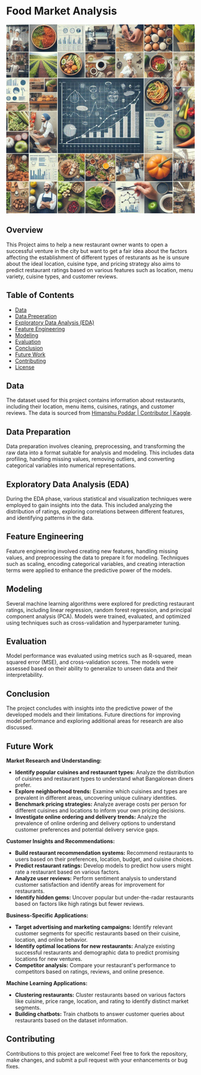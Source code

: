 # Food Market Analysis

![alt text](Attachments/OIG1.jpg)

## Overview

This Project aims to help a new restaurant owner wants to open a successful venture in the city but want to get a fair idea about the factors affecting the establishment of different types of resturants as he is unsure about the ideal location, cuisine type, and pricing strategy also aims to predict restaurant ratings based on various features such as location, menu variety, cuisine types, and customer reviews. 


## Table of Contents

- [Data](#data)
- [Data Preperation](#data-Preperation)
- [Exploratory Data Analysis (EDA)](#eda)
- [Feature Engineering](#feature-engineering)
- [Modeling](#modeling)
- [Evaluation](#evaluation)
- [Conclusion](#conclusion)
- [Future Work](#future-work)
- [Contributing](#contributing)
- [License](#license)

## Data

The dataset used for this project contains information about restaurants, including their location, menu items, cuisines, ratings, and customer reviews. The data is sourced from  [Himanshu Poddar | Contributor | Kaggle](https://www.kaggle.com/himanshupoddar/datasets).

## Data Preparation

Data preparation involves cleaning, preprocessing, and transforming the raw data into a format suitable for analysis and modeling. This includes data profiling, handling missing values, removing outliers, and converting categorical variables into numerical representations. 

## Exploratory Data Analysis (EDA)

During the EDA phase, various statistical and visualization techniques were employed to gain insights into the data. This included analyzing the distribution of ratings, exploring correlations between different features, and identifying patterns in the data.

## Feature Engineering

Feature engineering involved creating new features, handling missing values, and preprocessing the data to prepare it for modeling. Techniques such as scaling, encoding categorical variables, and creating interaction terms were applied to enhance the predictive power of the models.

## Modeling

Several machine learning algorithms were explored for predicting restaurant ratings, including linear regression, random forest regression, and principal component analysis (PCA). Models were trained, evaluated, and optimized using techniques such as cross-validation and hyperparameter tuning.

## Evaluation

Model performance was evaluated using metrics such as R-squared, mean squared error (MSE), and cross-validation scores. The models were assessed based on their ability to generalize to unseen data and their interpretability.

## Conclusion

The project concludes with insights into the predictive power of the developed models and their limitations. Future directions for improving model performance and exploring additional areas for research are also discussed.

## Future Work

**Market Research and Understanding:**

* **Identify popular cuisines and restaurant types:** Analyze the distribution of cuisines and restaurant types to understand what Bangalorean diners prefer.
* **Explore neighborhood trends:** Examine which cuisines and types are prevalent in different areas, uncovering unique culinary identities.
* **Benchmark pricing strategies:** Analyze average costs per person for different cuisines and locations to inform your own pricing decisions.
* **Investigate online ordering and delivery trends:** Analyze the prevalence of online ordering and delivery options to understand customer preferences and potential delivery service gaps.

**Customer Insights and Recommendations:**

* **Build restaurant recommendation systems:** Recommend restaurants to users based on their preferences, location, budget, and cuisine choices.
* **Predict restaurant ratings:** Develop models to predict how users might rate a restaurant based on various factors.
* **Analyze user reviews:**  Perform sentiment analysis to understand customer satisfaction and identify areas for improvement for restaurants.
* **Identify hidden gems:** Uncover popular but under-the-radar restaurants based on factors like high ratings but fewer reviews.

**Business-Specific Applications:**

* **Target advertising and marketing campaigns:** Identify relevant customer segments for specific restaurants based on their cuisine, location, and online behavior.
* **Identify optimal locations for new restaurants:** Analyze existing successful restaurants and demographic data to predict promising locations for new ventures.
* **Competitor analysis:** Compare your restaurant's performance to competitors based on ratings, reviews, and online presence.

**Machine Learning Applications:**

* **Clustering restaurants:** Cluster restaurants based on various factors like cuisine, price range, location, and rating to identify distinct market segments.
* **Building chatbots:** Train chatbots to answer customer queries about restaurants based on the dataset information.


## Contributing

Contributions to this project are welcome! Feel free to fork the repository, make changes, and submit a pull request with your enhancements or bug fixes.


